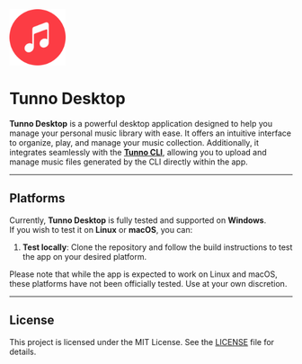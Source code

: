 <img src="../../assets/icon.png" width="100" height="100" />

# Tunno Desktop

**Tunno Desktop** is a powerful desktop application designed to help you manage your personal music
library with ease. It offers an intuitive interface to organize, play, and manage your music
collection. Additionally, it integrates seamlessly with the
**[Tunno CLI](../cli)**, allowing you to upload and manage music files
generated by the CLI directly within the app.

---

## Platforms

Currently, **Tunno Desktop** is fully tested and supported on **Windows**.  
If you wish to test it on **Linux** or **macOS**, you can:

1. **Test locally**: Clone the repository and follow the build instructions to test the app on your
   desired platform.

Please note that while the app is expected to work on Linux and macOS, these platforms have not been
officially tested. Use at your own discretion.

---

## License

This project is licensed under the MIT License. See the [LICENSE](LICENSE) file for details.
